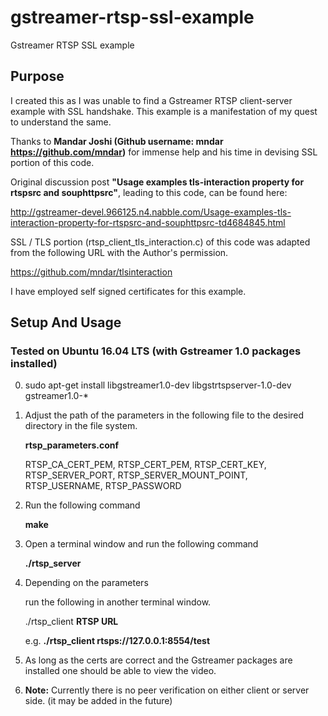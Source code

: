 # gstreamer-rtsp-ssl-example
Gstreamer RTSP SSL example

## Purpose
I created this as I was unable to find a Gstreamer RTSP client-server example with SSL handshake. This example is a manifestation of my quest to understand the same.

Thanks to **Mandar Joshi (Github username: mndar https://github.com/mndar)** for immense help and his time in devising SSL portion of this code.

Original discussion post **"Usage examples tls-interaction property for rtspsrc and souphttpsrc"**, leading to this code, can be found here:

http://gstreamer-devel.966125.n4.nabble.com/Usage-examples-tls-interaction-property-for-rtspsrc-and-souphttpsrc-td4684845.html

SSL / TLS portion (rtsp_client_tls_interaction.c) of this code was adapted from the following URL with the Author's permission.

https://github.com/mndar/tlsinteraction

I have employed self signed certificates for this example.

## Setup And Usage

### Tested on Ubuntu 16.04 LTS (with Gstreamer 1.0 packages installed)

0. sudo apt-get install libgstreamer1.0-dev libgstrtspserver-1.0-dev gstreamer1.0-*

1. Adjust the path of the parameters in the following file to the desired directory in the file system.

   **rtsp_parameters.conf**
      
   RTSP_CA_CERT_PEM, RTSP_CERT_PEM, RTSP_CERT_KEY, RTSP_SERVER_PORT, RTSP_SERVER_MOUNT_POINT, RTSP_USERNAME, RTSP_PASSWORD

2. Run the following command

   **make**

3. Open a terminal window and run the following command

   **./rtsp_server**

4. Depending on the parameters

   run the following in another terminal window.
   
   ./rtsp_client **RTSP URL**

   e.g. 
   **./rtsp_client rtsps://127.0.0.1:8554/test**

5. As long as the certs are correct and the Gstreamer packages are installed one should be able to view the video.

6. **Note:** Currently there is no peer verification on either client or server side. (it may be added in the future)

